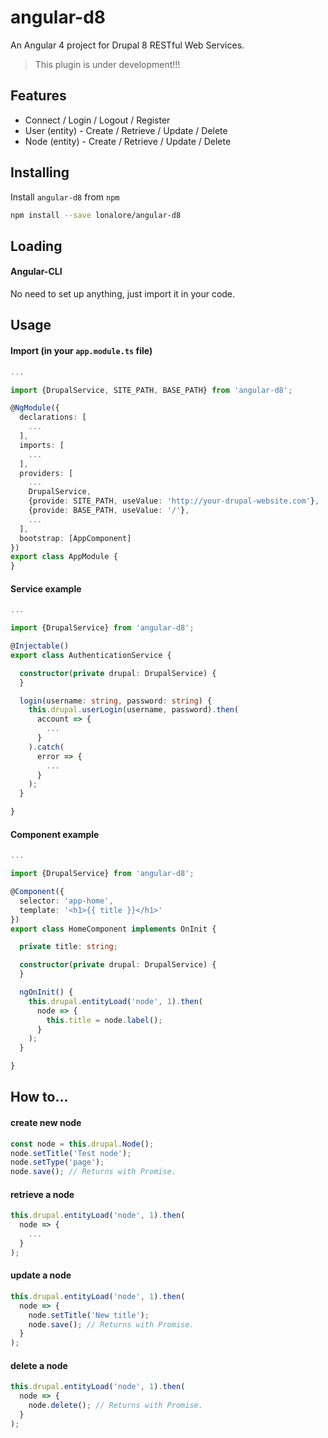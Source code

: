 angular-d8
==========

An Angular 4 project for Drupal 8 RESTful Web Services.

> This plugin is under development!!!

## Features
- Connect / Login / Logout / Register
- User (entity) - Create / Retrieve / Update / Delete
- Node (entity) - Create / Retrieve / Update / Delete

## Installing

Install `angular-d8` from `npm`
```bash
npm install --save lonalore/angular-d8
```

## Loading

#### Angular-CLI

No need to set up anything, just import it in your code.

## Usage

#### Import (in your `app.module.ts` file)

```TypeScript
...

import {DrupalService, SITE_PATH, BASE_PATH} from 'angular-d8';

@NgModule({
  declarations: [
    ...
  ],
  imports: [
    ...
  ],
  providers: [
    ...
    DrupalService,
    {provide: SITE_PATH, useValue: 'http://your-drupal-website.com'},
    {provide: BASE_PATH, useValue: '/'},
    ...
  ],
  bootstrap: [AppComponent]
})
export class AppModule {
}
```

#### Service example 

```TypeScript
...

import {DrupalService} from 'angular-d8';

@Injectable()
export class AuthenticationService {

  constructor(private drupal: DrupalService) {
  }

  login(username: string, password: string) {
    this.drupal.userLogin(username, password).then(
      account => {
        ...
      }
    ).catch(
      error => {
        ...
      }
    );
  }

}
```

#### Component example

```TypeScript
...

import {DrupalService} from 'angular-d8';

@Component({
  selector: 'app-home',
  template: '<h1>{{ title }}</h1>'
})
export class HomeComponent implements OnInit {

  private title: string;

  constructor(private drupal: DrupalService) {
  }

  ngOnInit() {
    this.drupal.entityLoad('node', 1).then(
      node => {
        this.title = node.label();
      }
    );
  }

}
```

## How to...

####  create new node

```TypeScript
const node = this.drupal.Node();
node.setTitle('Test node');
node.setType('page');
node.save(); // Returns with Promise.
```

####  retrieve a node

```TypeScript
this.drupal.entityLoad('node', 1).then(
  node => {
    ...
  }
);
```

####  update a node

```TypeScript
this.drupal.entityLoad('node', 1).then(
  node => {
    node.setTitle('New title');
    node.save(); // Returns with Promise.
  }
);
```

####  delete a node

```TypeScript
this.drupal.entityLoad('node', 1).then(
  node => {
    node.delete(); // Returns with Promise.
  }
);
```
